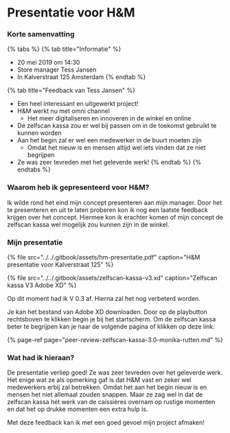# Presentatie voor H&M

### Korte samenvatting

{% tabs %}
{% tab title="Informatie" %}
* 20 mei 2019 om 14:30
* Store manager Tess Jansen
* In Kalverstraat 125 Amsterdam
{% endtab %}

{% tab title="Feedback van Tess Jansen" %}
* Een heel interessant en uitgewerkt project!
* H&M werkt nu met omni channel 
  * Het meer digitaliseren en innoveren in de winkel en online
* De zelfscan kassa zou er wel bij passen om in de toekomst gebruikt te kunnen worden
* Aan het begin zal er wel een medewerker in de buurt moeten zijn
  * Omdat het nieuw is en mensen altijd wel iets vinden dat ze niet begrijpen
* Ze was zeer tevreden met het geleverde werk!
{% endtab %}
{% endtabs %}

### Waarom heb ik gepresenteerd voor H&M?

Ik wilde rond het eind mijn concept presenteren aan mijn manager. Door het te presenteren en uit te laten proberen kon ik nog een laatste feedback krijgen over het concept. Hiermee kon ik erachter komen of mijn concept de zelfscan kassa wel mogelijk zou kunnen zijn in de winkel. 

### Mijn presentatie

{% file src="../../.gitbook/assets/hm-presentatie.pdf" caption="H&M presentatie voor Kalverstraat 125" %}

{% file src="../../.gitbook/assets/zelfscan-kassa-v3.xd" caption="Zelfscan kassa V3 Adobe XD" %}

Op dit moment had ik V 0.3 af. Hierna zal het nog verbeterd worden. 

Je kan het bestand van Adobe XD downloaden. Door op de playbutton rechtsboven te klikken begin je bij het startscherm. Om de zelfscan kassa beter te begrijpen kan je naar de volgende pagina of klikken op deze link:

{% page-ref page="peer-review-zelfscan-kassa-3.0-monika-rutten.md" %}

### Wat had ik hieraan?

De presentatie verliep goed! Ze was zeer tevreden over het geleverde werk. Het enige wat ze als opmerking gaf is dat H&M vast en zeker wel medewerkers erbij zal betrekken. Omdat het aan het begin nieuw is en mensen het niet allemaal zouden snappen. Maar ze zag wel in dat de zelfscan kassa het werk van de caissières overnam op rustige momenten en dat het op drukke momenten een extra hulp is. 

Met deze feedback kan ik met een goed gevoel mijn project afmaken!

